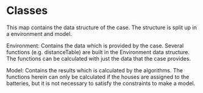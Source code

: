 # Classes

This map contains the data structure of the case. The structure is split up in a environment and model.

Environment: Contains the data which is provided by the case. Several functions (e.g. distanceTable) are built in the Environment data structure. The functions can be calculated with just the data that the case provides.

Model: Contains the results which is calculated by the algorithms. The functions herein can only be calculated if the houses are assigned to the batteries, but it is not necessary to satisfy the constraints to make a model.